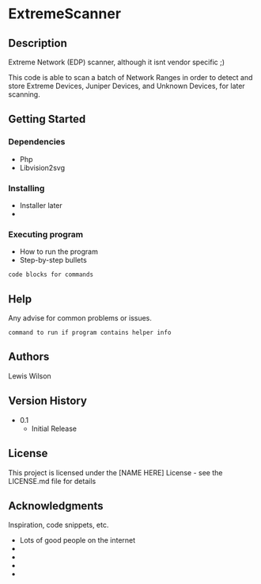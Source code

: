 # ExtremeScanner

## Description
Extreme Network (EDP) scanner, although it isnt vendor specific ;)

This code is able to scan a batch of Network Ranges in order to detect and store Extreme Devices, Juniper Devices, and Unknown Devices, for later scanning.

## Getting Started

### Dependencies

* Php
* Libvision2svg

### Installing

* Installer later
*

### Executing program

* How to run the program
* Step-by-step bullets
```
code blocks for commands
```

## Help

Any advise for common problems or issues.
```
command to run if program contains helper info
```

## Authors
Lewis Wilson

## Version History

* 0.1
    * Initial Release

## License

This project is licensed under the [NAME HERE] License - see the LICENSE.md file for details

## Acknowledgments

Inspiration, code snippets, etc.
* Lots of good people on the internet
* 
* 
* 
* 



